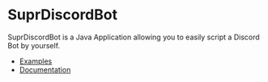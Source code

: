# SuprDiscordBot

SuprDiscordBot is a Java Application allowing you to easily script a Discord Bot by yourself.

- [Examples](https://github.com/timmyrs/SuprDiscordBot/tree/master/scripts/examples)
- [Documentation](https://timmyrs.github.io/SuprDiscordBot)
